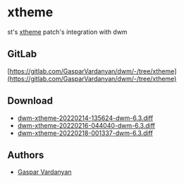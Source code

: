 xtheme
======
st's [xtheme](https://st.suckless.org/patches/xtheme/) patch's integration with dwm

GitLab
------
[https://gitlab.com/GasparVardanyan/dwm/-/tree/xtheme](https://gitlab.com/GasparVardanyan/dwm/-/tree/xtheme)

Download
--------
* [dwm-xtheme-20220214-135624-dwm-6.3.diff](dwm-xtheme-20220214-135624-dwm-6.3.diff)
* [dwm-xtheme-20220216-044040-dwm-6.3.diff](dwm-xtheme-20220216-044040-dwm-6.3.diff)
* [dwm-xtheme-20220218-001337-dwm-6.3.diff](dwm-xtheme-20220218-001337-dwm-6.3.diff)


Authors
-------
* [Gaspar Vardanyan](https://gitlab.com/GasparVardanyan)
